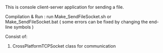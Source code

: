 This is console client-server application for sending a file.

Compilation & Run :
run Make_SendFileSocket.sh or Make_SendFileSocket.bat
( some errors can be fixed by changing the end-line symbols )

Consist of:
1. CrossPlatformTCPSocket class for communication